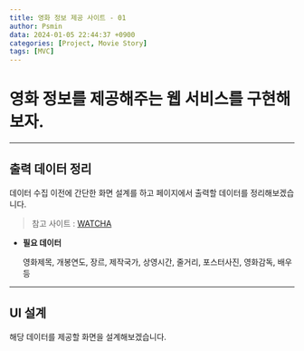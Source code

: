 ```yaml
---
title: 영화 정보 제공 사이트 - 01
author: Psmin
data: 2024-01-05 22:44:37 +0900
categories: [Project, Movie Story]
tags: [MVC]
---
```


# 영화 정보를 제공해주는 웹 서비스를 구현해보자.

---

## 출력 데이터 정리

데이터 수집 이전에 간단한 화면 설계를 하고 페이지에서 출력할 데이터를 정리해보겠습니다.

> 참고 사이트 : [WATCHA](https://pedia.watcha.com/ko-KR/contents/mY5QnJW)

- **필요 데이터**

  영화제목, 개봉연도, 장르, 제작국가, 상영시간, 줄거리, 포스터사진, 영화감독, 배우 등

---

## UI 설계

해당 데이터를 제공할 화면을 설계해보겠습니다.
